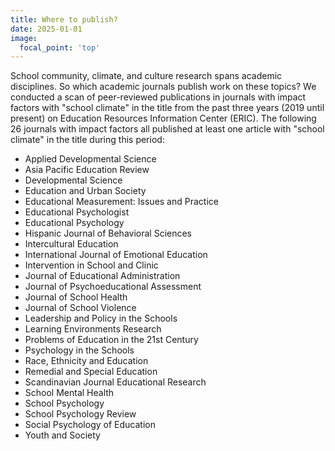 ```yaml
---
title: Where to publish?
date: 2025-01-01
image:
  focal_point: 'top'
---
```


School community, climate, and culture research spans academic disciplines. So which academic journals publish work on these topics? We conducted a scan of peer-reviewed publications in journals with impact factors with "school climate" in the title from the past three years (2019 until present) on Education Resources Information Center (ERIC). The following 26 journals with impact factors all published at least one article with "school climate" in the title during this period:

- Applied Developmental Science
- Asia Pacific Education Review
- Developmental Science
- Education and Urban Society
- Educational Measurement: Issues and Practice
- Educational Psychologist
- Educational Psychology
- Hispanic Journal of Behavioral Sciences
- Intercultural Education
- International Journal of Emotional Education
- Intervention in School and Clinic
- Journal of Educational Administration
- Journal of Psychoeducational Assessment
- Journal of School Health
- Journal of School Violence
- Leadership and Policy in the Schools
- Learning Environments Research
- Problems of Education in the 21st Century
- Psychology in the Schools
- Race, Ethnicity and Education
- Remedial and Special Education
- Scandinavian Journal Educational Research
- School Mental Health
- School Psychology
- School Psychology Review
- Social Psychology of Education
- Youth and Society